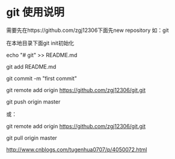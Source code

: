 # git 使用说明

需要先在https://github.com/zgj12306下面先new repository 如：git

在本地目录下面git init初始化

echo "# git" >> README.md

git add README.md

git commit -m "first commit"

git remote add origin https://github.com/zgj12306/git.git

git push origin master

或：

git remote add origin https://github.com/zgj12306/git.git

git pull origin master

http://www.cnblogs.com/tugenhua0707/p/4050072.html

